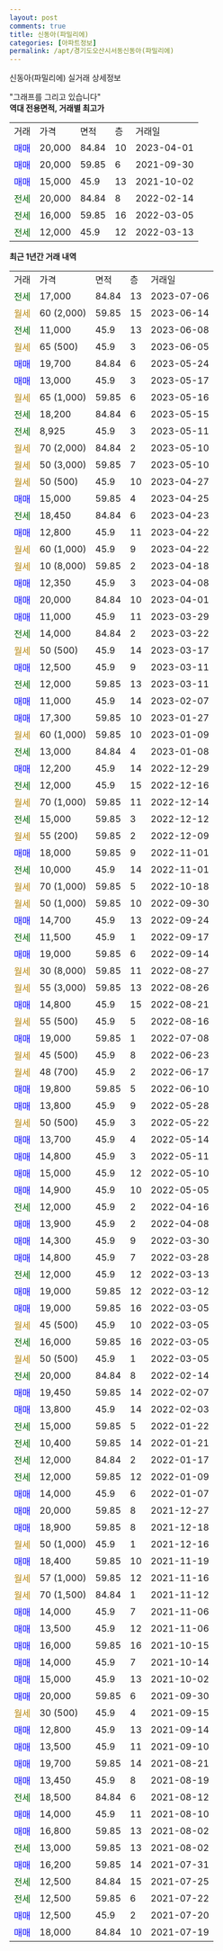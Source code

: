 ```yaml
---
layout: post
comments: true
title: 신동아(파밀리에)
categories: [아파트정보]
permalink: /apt/경기도오산시서동신동아(파밀리에)
---
```


신동아(파밀리에) 실거래 상세정보

<script type="text/javascript">
  google.charts.load('current', {'packages':['line', 'corechart']});
  google.charts.setOnLoadCallback(drawChart);

  function drawChart() {
    var data = new google.visualization.DataTable();
    data.addColumn('date', '거래일');
    data.addColumn('number', "매매");
    data.addColumn('number', "전세");
    data.addColumn('number', "전매");

    data.addRows([[new Date(Date.parse("2023-07-06")), null, 17000, null], [new Date(Date.parse("2023-06-14")), null, null, null], [new Date(Date.parse("2023-06-08")), null, 11000, null], [new Date(Date.parse("2023-06-05")), null, null, null], [new Date(Date.parse("2023-05-24")), 19700, null, null], [new Date(Date.parse("2023-05-17")), 13000, null, null], [new Date(Date.parse("2023-05-16")), null, null, null], [new Date(Date.parse("2023-05-15")), null, 18200, null], [new Date(Date.parse("2023-05-11")), null, 8925, null], [new Date(Date.parse("2023-05-10")), null, null, null], [new Date(Date.parse("2023-05-10")), null, null, null], [new Date(Date.parse("2023-04-27")), null, null, null], [new Date(Date.parse("2023-04-25")), 15000, null, null], [new Date(Date.parse("2023-04-23")), null, 18450, null], [new Date(Date.parse("2023-04-22")), 12800, null, null], [new Date(Date.parse("2023-04-22")), null, null, null], [new Date(Date.parse("2023-04-18")), null, null, null], [new Date(Date.parse("2023-04-08")), 12350, null, null], [new Date(Date.parse("2023-04-01")), 20000, null, null], [new Date(Date.parse("2023-03-29")), 11000, null, null], [new Date(Date.parse("2023-03-22")), null, 14000, null], [new Date(Date.parse("2023-03-17")), null, null, null], [new Date(Date.parse("2023-03-11")), 12500, null, null], [new Date(Date.parse("2023-03-11")), null, 12000, null], [new Date(Date.parse("2023-02-07")), 11000, null, null], [new Date(Date.parse("2023-01-27")), 17300, null, null], [new Date(Date.parse("2023-01-09")), null, null, null], [new Date(Date.parse("2023-01-08")), null, 13000, null], [new Date(Date.parse("2022-12-29")), 12200, null, null], [new Date(Date.parse("2022-12-16")), null, 12000, null], [new Date(Date.parse("2022-12-14")), null, null, null], [new Date(Date.parse("2022-12-12")), null, 15000, null], [new Date(Date.parse("2022-12-09")), null, null, null], [new Date(Date.parse("2022-11-01")), 18000, null, null], [new Date(Date.parse("2022-11-01")), null, 10000, null], [new Date(Date.parse("2022-10-18")), null, null, null], [new Date(Date.parse("2022-09-30")), null, null, null], [new Date(Date.parse("2022-09-24")), 14700, null, null], [new Date(Date.parse("2022-09-17")), null, 11500, null], [new Date(Date.parse("2022-09-14")), 19000, null, null], [new Date(Date.parse("2022-08-27")), null, null, null], [new Date(Date.parse("2022-08-26")), null, null, null], [new Date(Date.parse("2022-08-21")), 14800, null, null], [new Date(Date.parse("2022-08-16")), null, null, null], [new Date(Date.parse("2022-07-08")), 19000, null, null], [new Date(Date.parse("2022-06-23")), null, null, null], [new Date(Date.parse("2022-06-17")), null, null, null], [new Date(Date.parse("2022-06-10")), 19800, null, null], [new Date(Date.parse("2022-05-28")), 13800, null, null], [new Date(Date.parse("2022-05-22")), null, null, null], [new Date(Date.parse("2022-05-14")), 13700, null, null], [new Date(Date.parse("2022-05-11")), 14800, null, null], [new Date(Date.parse("2022-05-10")), 15000, null, null], [new Date(Date.parse("2022-05-05")), 14900, null, null], [new Date(Date.parse("2022-04-16")), null, 12000, null], [new Date(Date.parse("2022-04-08")), 13900, null, null], [new Date(Date.parse("2022-03-30")), 14300, null, null], [new Date(Date.parse("2022-03-28")), 14800, null, null], [new Date(Date.parse("2022-03-13")), null, 12000, null], [new Date(Date.parse("2022-03-12")), 19000, null, null], [new Date(Date.parse("2022-03-05")), 19000, null, null], [new Date(Date.parse("2022-03-05")), null, null, null], [new Date(Date.parse("2022-03-05")), null, 16000, null], [new Date(Date.parse("2022-03-05")), null, null, null], [new Date(Date.parse("2022-02-14")), null, 20000, null], [new Date(Date.parse("2022-02-07")), 19450, null, null], [new Date(Date.parse("2022-02-03")), 13800, null, null], [new Date(Date.parse("2022-01-22")), null, 15000, null], [new Date(Date.parse("2022-01-21")), null, 10400, null], [new Date(Date.parse("2022-01-17")), null, 12000, null], [new Date(Date.parse("2022-01-09")), null, 12000, null], [new Date(Date.parse("2022-01-07")), 14000, null, null], [new Date(Date.parse("2021-12-27")), 20000, null, null], [new Date(Date.parse("2021-12-18")), 18900, null, null], [new Date(Date.parse("2021-12-16")), null, null, null], [new Date(Date.parse("2021-11-19")), 18400, null, null], [new Date(Date.parse("2021-11-16")), null, null, null], [new Date(Date.parse("2021-11-12")), null, null, null], [new Date(Date.parse("2021-11-06")), 14000, null, null], [new Date(Date.parse("2021-11-06")), 13500, null, null], [new Date(Date.parse("2021-10-15")), 16000, null, null], [new Date(Date.parse("2021-10-14")), 14000, null, null], [new Date(Date.parse("2021-10-02")), 15000, null, null], [new Date(Date.parse("2021-09-30")), 20000, null, null], [new Date(Date.parse("2021-09-15")), null, null, null], [new Date(Date.parse("2021-09-14")), 12800, null, null], [new Date(Date.parse("2021-09-10")), 13500, null, null], [new Date(Date.parse("2021-08-21")), 19700, null, null], [new Date(Date.parse("2021-08-19")), 13450, null, null], [new Date(Date.parse("2021-08-12")), null, 18500, null], [new Date(Date.parse("2021-08-10")), 14000, null, null], [new Date(Date.parse("2021-08-02")), 16800, null, null], [new Date(Date.parse("2021-08-02")), null, 13000, null], [new Date(Date.parse("2021-07-31")), 16200, null, null], [new Date(Date.parse("2021-07-25")), null, 12500, null], [new Date(Date.parse("2021-07-22")), null, 12500, null], [new Date(Date.parse("2021-07-20")), 12500, null, null], [new Date(Date.parse("2021-07-19")), 18000, null, null]]);

    var options = {
      hAxis: {
        format: 'yyyy/MM/dd'
      },    
      lineWidth: 0,
      pointsVisible: true,    
      title: '최근 1년간 유형별 실거래가 분포',
      legend: { position: 'bottom' }
    };

    var formatter = new google.visualization.NumberFormat({pattern:'###,###'} );
    formatter.format(data, 1);
    formatter.format(data, 2);
    
    setTimeout(function() {
        var chart = new google.visualization.LineChart(document.getElementById('columnchart_material'));
        chart.draw(data, (options));
        document.getElementById('loading').style.display = 'none';
    }, 200);
  }
</script>


<div id="loading" style="z-index:20; display: block; margin-left: 0px">"그래프를 그리고 있습니다"</div>
<div id="columnchart_material" style="width: 95%; margin-left: 0px; display: block"></div>
<!-- contents start -->
<b>역대 전용면적, 거래별 최고가</b>
<table class="sortable">
    <tr>
      <td>거래</td>
      <td>가격</td>
      <td>면적</td>
      <td>층</td>
      <td>거래일</td>
    </tr>
        <tr>
          <td><a style="color: blue">매매</a></td>
          <td>20,000</td>
          <td>84.84</td>
          <td>10</td>
          <td>2023-04-01</td>
        </tr>            <tr>
          <td><a style="color: blue">매매</a></td>
          <td>20,000</td>
          <td>59.85</td>
          <td>6</td>
          <td>2021-09-30</td>
        </tr>            <tr>
          <td><a style="color: blue">매매</a></td>
          <td>15,000</td>
          <td>45.9</td>
          <td>13</td>
          <td>2021-10-02</td>
        </tr>        
        <tr>
              <td><a style="color: darkgreen">전세</a></td>
              <td>20,000</td>
              <td>84.84</td>
              <td>8</td>
              <td>2022-02-14</td>
            </tr>            <tr>
              <td><a style="color: darkgreen">전세</a></td>
              <td>16,000</td>
              <td>59.85</td>
              <td>16</td>
              <td>2022-03-05</td>
            </tr>            <tr>
              <td><a style="color: darkgreen">전세</a></td>
              <td>12,000</td>
              <td>45.9</td>
              <td>12</td>
              <td>2022-03-13</td>
            </tr>        
    
</table>

<b>최근 1년간 거래 내역</b>

<table class="sortable">
    <tr>
      <td>거래</td>
      <td>가격</td>
      <td>면적</td>
      <td>층</td>
      <td>거래일</td>
    </tr>
    <tr>
      <td><a style="color: darkgreen">전세</a></td>
      <td>17,000</td>
      <td>84.84</td>
      <td>13</td>
      <td>2023-07-06</td>
    </tr>          <tr>
      <td><a style="color: darkgoldenrod">월세</a></td>
      <td>60 (2,000)</td>
      <td>59.85</td>
      <td>15</td>
      <td>2023-06-14</td>
    </tr>          <tr>
      <td><a style="color: darkgreen">전세</a></td>
      <td>11,000</td>
      <td>45.9</td>
      <td>13</td>
      <td>2023-06-08</td>
    </tr>          <tr>
      <td><a style="color: darkgoldenrod">월세</a></td>
      <td>65 (500)</td>
      <td>45.9</td>
      <td>3</td>
      <td>2023-06-05</td>
    </tr>          <tr>
      <td><a style="color: blue">매매</a></td>
      <td>19,700</td>
      <td>84.84</td>
      <td>6</td>
      <td>2023-05-24</td>
    </tr>          <tr>
      <td><a style="color: blue">매매</a></td>
      <td>13,000</td>
      <td>45.9</td>
      <td>3</td>
      <td>2023-05-17</td>
    </tr>          <tr>
      <td><a style="color: darkgoldenrod">월세</a></td>
      <td>65 (1,000)</td>
      <td>59.85</td>
      <td>6</td>
      <td>2023-05-16</td>
    </tr>          <tr>
      <td><a style="color: darkgreen">전세</a></td>
      <td>18,200</td>
      <td>84.84</td>
      <td>6</td>
      <td>2023-05-15</td>
    </tr>          <tr>
      <td><a style="color: darkgreen">전세</a></td>
      <td>8,925</td>
      <td>45.9</td>
      <td>3</td>
      <td>2023-05-11</td>
    </tr>          <tr>
      <td><a style="color: darkgoldenrod">월세</a></td>
      <td>70 (2,000)</td>
      <td>84.84</td>
      <td>2</td>
      <td>2023-05-10</td>
    </tr>          <tr>
      <td><a style="color: darkgoldenrod">월세</a></td>
      <td>50 (3,000)</td>
      <td>59.85</td>
      <td>7</td>
      <td>2023-05-10</td>
    </tr>          <tr>
      <td><a style="color: darkgoldenrod">월세</a></td>
      <td>50 (500)</td>
      <td>45.9</td>
      <td>10</td>
      <td>2023-04-27</td>
    </tr>          <tr>
      <td><a style="color: blue">매매</a></td>
      <td>15,000</td>
      <td>59.85</td>
      <td>4</td>
      <td>2023-04-25</td>
    </tr>          <tr>
      <td><a style="color: darkgreen">전세</a></td>
      <td>18,450</td>
      <td>84.84</td>
      <td>6</td>
      <td>2023-04-23</td>
    </tr>          <tr>
      <td><a style="color: blue">매매</a></td>
      <td>12,800</td>
      <td>45.9</td>
      <td>11</td>
      <td>2023-04-22</td>
    </tr>          <tr>
      <td><a style="color: darkgoldenrod">월세</a></td>
      <td>60 (1,000)</td>
      <td>45.9</td>
      <td>9</td>
      <td>2023-04-22</td>
    </tr>          <tr>
      <td><a style="color: darkgoldenrod">월세</a></td>
      <td>10 (8,000)</td>
      <td>59.85</td>
      <td>2</td>
      <td>2023-04-18</td>
    </tr>          <tr>
      <td><a style="color: blue">매매</a></td>
      <td>12,350</td>
      <td>45.9</td>
      <td>3</td>
      <td>2023-04-08</td>
    </tr>          <tr>
      <td><a style="color: blue">매매</a></td>
      <td>20,000</td>
      <td>84.84</td>
      <td>10</td>
      <td>2023-04-01</td>
    </tr>          <tr>
      <td><a style="color: blue">매매</a></td>
      <td>11,000</td>
      <td>45.9</td>
      <td>11</td>
      <td>2023-03-29</td>
    </tr>          <tr>
      <td><a style="color: darkgreen">전세</a></td>
      <td>14,000</td>
      <td>84.84</td>
      <td>2</td>
      <td>2023-03-22</td>
    </tr>          <tr>
      <td><a style="color: darkgoldenrod">월세</a></td>
      <td>50 (500)</td>
      <td>45.9</td>
      <td>14</td>
      <td>2023-03-17</td>
    </tr>          <tr>
      <td><a style="color: blue">매매</a></td>
      <td>12,500</td>
      <td>45.9</td>
      <td>9</td>
      <td>2023-03-11</td>
    </tr>          <tr>
      <td><a style="color: darkgreen">전세</a></td>
      <td>12,000</td>
      <td>59.85</td>
      <td>13</td>
      <td>2023-03-11</td>
    </tr>          <tr>
      <td><a style="color: blue">매매</a></td>
      <td>11,000</td>
      <td>45.9</td>
      <td>14</td>
      <td>2023-02-07</td>
    </tr>          <tr>
      <td><a style="color: blue">매매</a></td>
      <td>17,300</td>
      <td>59.85</td>
      <td>10</td>
      <td>2023-01-27</td>
    </tr>          <tr>
      <td><a style="color: darkgoldenrod">월세</a></td>
      <td>60 (1,000)</td>
      <td>59.85</td>
      <td>10</td>
      <td>2023-01-09</td>
    </tr>          <tr>
      <td><a style="color: darkgreen">전세</a></td>
      <td>13,000</td>
      <td>84.84</td>
      <td>4</td>
      <td>2023-01-08</td>
    </tr>          <tr>
      <td><a style="color: blue">매매</a></td>
      <td>12,200</td>
      <td>45.9</td>
      <td>14</td>
      <td>2022-12-29</td>
    </tr>          <tr>
      <td><a style="color: darkgreen">전세</a></td>
      <td>12,000</td>
      <td>45.9</td>
      <td>15</td>
      <td>2022-12-16</td>
    </tr>          <tr>
      <td><a style="color: darkgoldenrod">월세</a></td>
      <td>70 (1,000)</td>
      <td>59.85</td>
      <td>11</td>
      <td>2022-12-14</td>
    </tr>          <tr>
      <td><a style="color: darkgreen">전세</a></td>
      <td>15,000</td>
      <td>59.85</td>
      <td>3</td>
      <td>2022-12-12</td>
    </tr>          <tr>
      <td><a style="color: darkgoldenrod">월세</a></td>
      <td>55 (200)</td>
      <td>59.85</td>
      <td>2</td>
      <td>2022-12-09</td>
    </tr>          <tr>
      <td><a style="color: blue">매매</a></td>
      <td>18,000</td>
      <td>59.85</td>
      <td>9</td>
      <td>2022-11-01</td>
    </tr>          <tr>
      <td><a style="color: darkgreen">전세</a></td>
      <td>10,000</td>
      <td>45.9</td>
      <td>14</td>
      <td>2022-11-01</td>
    </tr>          <tr>
      <td><a style="color: darkgoldenrod">월세</a></td>
      <td>70 (1,000)</td>
      <td>59.85</td>
      <td>5</td>
      <td>2022-10-18</td>
    </tr>          <tr>
      <td><a style="color: darkgoldenrod">월세</a></td>
      <td>50 (1,000)</td>
      <td>59.85</td>
      <td>10</td>
      <td>2022-09-30</td>
    </tr>          <tr>
      <td><a style="color: blue">매매</a></td>
      <td>14,700</td>
      <td>45.9</td>
      <td>13</td>
      <td>2022-09-24</td>
    </tr>          <tr>
      <td><a style="color: darkgreen">전세</a></td>
      <td>11,500</td>
      <td>45.9</td>
      <td>1</td>
      <td>2022-09-17</td>
    </tr>          <tr>
      <td><a style="color: blue">매매</a></td>
      <td>19,000</td>
      <td>59.85</td>
      <td>6</td>
      <td>2022-09-14</td>
    </tr>          <tr>
      <td><a style="color: darkgoldenrod">월세</a></td>
      <td>30 (8,000)</td>
      <td>59.85</td>
      <td>11</td>
      <td>2022-08-27</td>
    </tr>          <tr>
      <td><a style="color: darkgoldenrod">월세</a></td>
      <td>55 (3,000)</td>
      <td>59.85</td>
      <td>13</td>
      <td>2022-08-26</td>
    </tr>          <tr>
      <td><a style="color: blue">매매</a></td>
      <td>14,800</td>
      <td>45.9</td>
      <td>15</td>
      <td>2022-08-21</td>
    </tr>          <tr>
      <td><a style="color: darkgoldenrod">월세</a></td>
      <td>55 (500)</td>
      <td>45.9</td>
      <td>5</td>
      <td>2022-08-16</td>
    </tr>          <tr>
      <td><a style="color: blue">매매</a></td>
      <td>19,000</td>
      <td>59.85</td>
      <td>1</td>
      <td>2022-07-08</td>
    </tr>          <tr>
      <td><a style="color: darkgoldenrod">월세</a></td>
      <td>45 (500)</td>
      <td>45.9</td>
      <td>8</td>
      <td>2022-06-23</td>
    </tr>          <tr>
      <td><a style="color: darkgoldenrod">월세</a></td>
      <td>48 (700)</td>
      <td>45.9</td>
      <td>2</td>
      <td>2022-06-17</td>
    </tr>          <tr>
      <td><a style="color: blue">매매</a></td>
      <td>19,800</td>
      <td>59.85</td>
      <td>5</td>
      <td>2022-06-10</td>
    </tr>          <tr>
      <td><a style="color: blue">매매</a></td>
      <td>13,800</td>
      <td>45.9</td>
      <td>9</td>
      <td>2022-05-28</td>
    </tr>          <tr>
      <td><a style="color: darkgoldenrod">월세</a></td>
      <td>50 (500)</td>
      <td>45.9</td>
      <td>3</td>
      <td>2022-05-22</td>
    </tr>          <tr>
      <td><a style="color: blue">매매</a></td>
      <td>13,700</td>
      <td>45.9</td>
      <td>4</td>
      <td>2022-05-14</td>
    </tr>          <tr>
      <td><a style="color: blue">매매</a></td>
      <td>14,800</td>
      <td>45.9</td>
      <td>3</td>
      <td>2022-05-11</td>
    </tr>          <tr>
      <td><a style="color: blue">매매</a></td>
      <td>15,000</td>
      <td>45.9</td>
      <td>12</td>
      <td>2022-05-10</td>
    </tr>          <tr>
      <td><a style="color: blue">매매</a></td>
      <td>14,900</td>
      <td>45.9</td>
      <td>10</td>
      <td>2022-05-05</td>
    </tr>          <tr>
      <td><a style="color: darkgreen">전세</a></td>
      <td>12,000</td>
      <td>45.9</td>
      <td>2</td>
      <td>2022-04-16</td>
    </tr>          <tr>
      <td><a style="color: blue">매매</a></td>
      <td>13,900</td>
      <td>45.9</td>
      <td>2</td>
      <td>2022-04-08</td>
    </tr>          <tr>
      <td><a style="color: blue">매매</a></td>
      <td>14,300</td>
      <td>45.9</td>
      <td>9</td>
      <td>2022-03-30</td>
    </tr>          <tr>
      <td><a style="color: blue">매매</a></td>
      <td>14,800</td>
      <td>45.9</td>
      <td>7</td>
      <td>2022-03-28</td>
    </tr>          <tr>
      <td><a style="color: darkgreen">전세</a></td>
      <td>12,000</td>
      <td>45.9</td>
      <td>12</td>
      <td>2022-03-13</td>
    </tr>          <tr>
      <td><a style="color: blue">매매</a></td>
      <td>19,000</td>
      <td>59.85</td>
      <td>12</td>
      <td>2022-03-12</td>
    </tr>          <tr>
      <td><a style="color: blue">매매</a></td>
      <td>19,000</td>
      <td>59.85</td>
      <td>16</td>
      <td>2022-03-05</td>
    </tr>          <tr>
      <td><a style="color: darkgoldenrod">월세</a></td>
      <td>45 (500)</td>
      <td>45.9</td>
      <td>10</td>
      <td>2022-03-05</td>
    </tr>          <tr>
      <td><a style="color: darkgreen">전세</a></td>
      <td>16,000</td>
      <td>59.85</td>
      <td>16</td>
      <td>2022-03-05</td>
    </tr>          <tr>
      <td><a style="color: darkgoldenrod">월세</a></td>
      <td>50 (500)</td>
      <td>45.9</td>
      <td>1</td>
      <td>2022-03-05</td>
    </tr>          <tr>
      <td><a style="color: darkgreen">전세</a></td>
      <td>20,000</td>
      <td>84.84</td>
      <td>8</td>
      <td>2022-02-14</td>
    </tr>          <tr>
      <td><a style="color: blue">매매</a></td>
      <td>19,450</td>
      <td>59.85</td>
      <td>14</td>
      <td>2022-02-07</td>
    </tr>          <tr>
      <td><a style="color: blue">매매</a></td>
      <td>13,800</td>
      <td>45.9</td>
      <td>14</td>
      <td>2022-02-03</td>
    </tr>          <tr>
      <td><a style="color: darkgreen">전세</a></td>
      <td>15,000</td>
      <td>59.85</td>
      <td>5</td>
      <td>2022-01-22</td>
    </tr>          <tr>
      <td><a style="color: darkgreen">전세</a></td>
      <td>10,400</td>
      <td>59.85</td>
      <td>14</td>
      <td>2022-01-21</td>
    </tr>          <tr>
      <td><a style="color: darkgreen">전세</a></td>
      <td>12,000</td>
      <td>84.84</td>
      <td>2</td>
      <td>2022-01-17</td>
    </tr>          <tr>
      <td><a style="color: darkgreen">전세</a></td>
      <td>12,000</td>
      <td>59.85</td>
      <td>12</td>
      <td>2022-01-09</td>
    </tr>          <tr>
      <td><a style="color: blue">매매</a></td>
      <td>14,000</td>
      <td>45.9</td>
      <td>6</td>
      <td>2022-01-07</td>
    </tr>          <tr>
      <td><a style="color: blue">매매</a></td>
      <td>20,000</td>
      <td>59.85</td>
      <td>8</td>
      <td>2021-12-27</td>
    </tr>          <tr>
      <td><a style="color: blue">매매</a></td>
      <td>18,900</td>
      <td>59.85</td>
      <td>8</td>
      <td>2021-12-18</td>
    </tr>          <tr>
      <td><a style="color: darkgoldenrod">월세</a></td>
      <td>50 (1,000)</td>
      <td>45.9</td>
      <td>1</td>
      <td>2021-12-16</td>
    </tr>          <tr>
      <td><a style="color: blue">매매</a></td>
      <td>18,400</td>
      <td>59.85</td>
      <td>10</td>
      <td>2021-11-19</td>
    </tr>          <tr>
      <td><a style="color: darkgoldenrod">월세</a></td>
      <td>57 (1,000)</td>
      <td>59.85</td>
      <td>12</td>
      <td>2021-11-16</td>
    </tr>          <tr>
      <td><a style="color: darkgoldenrod">월세</a></td>
      <td>70 (1,500)</td>
      <td>84.84</td>
      <td>1</td>
      <td>2021-11-12</td>
    </tr>          <tr>
      <td><a style="color: blue">매매</a></td>
      <td>14,000</td>
      <td>45.9</td>
      <td>7</td>
      <td>2021-11-06</td>
    </tr>          <tr>
      <td><a style="color: blue">매매</a></td>
      <td>13,500</td>
      <td>45.9</td>
      <td>12</td>
      <td>2021-11-06</td>
    </tr>          <tr>
      <td><a style="color: blue">매매</a></td>
      <td>16,000</td>
      <td>59.85</td>
      <td>16</td>
      <td>2021-10-15</td>
    </tr>          <tr>
      <td><a style="color: blue">매매</a></td>
      <td>14,000</td>
      <td>45.9</td>
      <td>7</td>
      <td>2021-10-14</td>
    </tr>          <tr>
      <td><a style="color: blue">매매</a></td>
      <td>15,000</td>
      <td>45.9</td>
      <td>13</td>
      <td>2021-10-02</td>
    </tr>          <tr>
      <td><a style="color: blue">매매</a></td>
      <td>20,000</td>
      <td>59.85</td>
      <td>6</td>
      <td>2021-09-30</td>
    </tr>          <tr>
      <td><a style="color: darkgoldenrod">월세</a></td>
      <td>30 (500)</td>
      <td>45.9</td>
      <td>4</td>
      <td>2021-09-15</td>
    </tr>          <tr>
      <td><a style="color: blue">매매</a></td>
      <td>12,800</td>
      <td>45.9</td>
      <td>13</td>
      <td>2021-09-14</td>
    </tr>          <tr>
      <td><a style="color: blue">매매</a></td>
      <td>13,500</td>
      <td>45.9</td>
      <td>11</td>
      <td>2021-09-10</td>
    </tr>          <tr>
      <td><a style="color: blue">매매</a></td>
      <td>19,700</td>
      <td>59.85</td>
      <td>14</td>
      <td>2021-08-21</td>
    </tr>          <tr>
      <td><a style="color: blue">매매</a></td>
      <td>13,450</td>
      <td>45.9</td>
      <td>8</td>
      <td>2021-08-19</td>
    </tr>          <tr>
      <td><a style="color: darkgreen">전세</a></td>
      <td>18,500</td>
      <td>84.84</td>
      <td>6</td>
      <td>2021-08-12</td>
    </tr>          <tr>
      <td><a style="color: blue">매매</a></td>
      <td>14,000</td>
      <td>45.9</td>
      <td>11</td>
      <td>2021-08-10</td>
    </tr>          <tr>
      <td><a style="color: blue">매매</a></td>
      <td>16,800</td>
      <td>59.85</td>
      <td>13</td>
      <td>2021-08-02</td>
    </tr>          <tr>
      <td><a style="color: darkgreen">전세</a></td>
      <td>13,000</td>
      <td>59.85</td>
      <td>13</td>
      <td>2021-08-02</td>
    </tr>          <tr>
      <td><a style="color: blue">매매</a></td>
      <td>16,200</td>
      <td>59.85</td>
      <td>14</td>
      <td>2021-07-31</td>
    </tr>          <tr>
      <td><a style="color: darkgreen">전세</a></td>
      <td>12,500</td>
      <td>84.84</td>
      <td>15</td>
      <td>2021-07-25</td>
    </tr>          <tr>
      <td><a style="color: darkgreen">전세</a></td>
      <td>12,500</td>
      <td>59.85</td>
      <td>6</td>
      <td>2021-07-22</td>
    </tr>          <tr>
      <td><a style="color: blue">매매</a></td>
      <td>12,500</td>
      <td>45.9</td>
      <td>2</td>
      <td>2021-07-20</td>
    </tr>          <tr>
      <td><a style="color: blue">매매</a></td>
      <td>18,000</td>
      <td>84.84</td>
      <td>10</td>
      <td>2021-07-19</td>
    </tr>      </table>
<!-- contents end -->    

